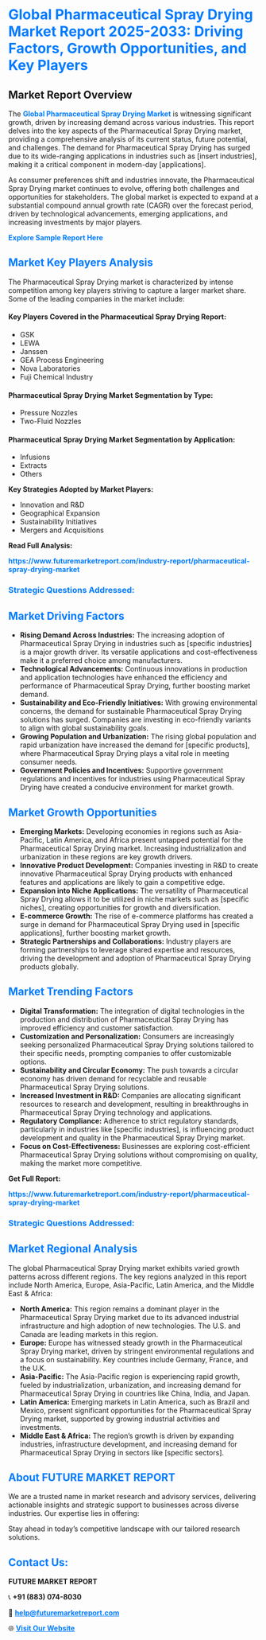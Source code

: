 <h1 style="color: #007BFF;">Global Pharmaceutical Spray Drying Market Report 2025-2033: Driving Factors, Growth Opportunities, and Key Players</h1>

<section id="overview">
<h2>Market Report Overview</h2>
<p>The <a href="https://www.futuremarketreport.com/industry-report/pharmaceutical-spray-drying-market" style="color: #007BFF; text-decoration: none;"><strong>Global Pharmaceutical Spray Drying Market</strong></a> is witnessing significant growth, driven by increasing demand across various industries. This report delves into the key aspects of the Pharmaceutical Spray Drying market, providing a comprehensive analysis of its current status, future potential, and challenges. The demand for Pharmaceutical Spray Drying has surged due to its wide-ranging applications in industries such as [insert industries], making it a critical component in modern-day [applications].</p>
<p>As consumer preferences shift and industries innovate, the Pharmaceutical Spray Drying market continues to evolve, offering both challenges and opportunities for stakeholders. The global market is expected to expand at a substantial compound annual growth rate (CAGR) over the forecast period, driven by technological advancements, emerging applications, and increasing investments by major players.</p>
</section>

<section id="overview">
<p><a href="https://www.futuremarketreport.com/request-sample/reportId=77216" style="color: #007BFF; text-decoration: none;"><strong>Explore Sample Report Here</strong></a></p>
</section>

<section id="key-players">
<h2 style="color: #007BFF;">Market Key Players Analysis</h2>
<p>The Pharmaceutical Spray Drying market is characterized by intense competition among key players striving to capture a larger market share. Some of the leading companies in the market include:</p>
<h4>Key Players Covered in the Pharmaceutical Spray Drying Report:</h4>
<ul><li>GSK</li><li>LEWA</li><li>Janssen</li><li>GEA Process Engineering</li><li>Nova Laboratories</li><li>Fuji Chemical Industry</li></ul>
<h4>Pharmaceutical Spray Drying Market Segmentation by Type:</h4>
<ul><li>Pressure Nozzles</li><li>Two-Fluid Nozzles</li></ul>

<h4>Pharmaceutical Spray Drying Market Segmentation by Application:</h4>
<ul><li>Infusions</li><li>Extracts</li><li>Others</li></ul>
<p><strong>Key Strategies Adopted by Market Players:</strong></p>
<ul>
<li>Innovation and R&D</li>
<li>Geographical Expansion</li>
<li>Sustainability Initiatives</li>
<li>Mergers and Acquisitions</li>
</ul>
</section>

<section>
<p><strong>Read Full Analysis: </strong></p><a href="https://www.futuremarketreport.com/industry-report/pharmaceutical-spray-drying-market" style="color: #007BFF; text-decoration: none;"><strong>https://www.futuremarketreport.com/industry-report/pharmaceutical-spray-drying-market</strong></a>
<h3 style="color: #007BFF;">Strategic Questions Addressed:</h3>
</section>

<section id="driving-factors">
<h2 style="color: #007BFF;">Market Driving Factors</h2>
<ul>
<li><strong>Rising Demand Across Industries:</strong> The increasing adoption of Pharmaceutical Spray Drying in industries such as [specific industries] is a major growth driver. Its versatile applications and cost-effectiveness make it a preferred choice among manufacturers.</li>
<li><strong>Technological Advancements:</strong> Continuous innovations in production and application technologies have enhanced the efficiency and performance of Pharmaceutical Spray Drying, further boosting market demand.</li>
<li><strong>Sustainability and Eco-Friendly Initiatives:</strong> With growing environmental concerns, the demand for sustainable Pharmaceutical Spray Drying solutions has surged. Companies are investing in eco-friendly variants to align with global sustainability goals.</li>
<li><strong>Growing Population and Urbanization:</strong> The rising global population and rapid urbanization have increased the demand for [specific products], where Pharmaceutical Spray Drying plays a vital role in meeting consumer needs.</li>
<li><strong>Government Policies and Incentives:</strong> Supportive government regulations and incentives for industries using Pharmaceutical Spray Drying have created a conducive environment for market growth.</li>
</ul>
</section>

<section id="growth-opportunities">
<h2 style="color: #007BFF;">Market Growth Opportunities</h2>
<ul>
<li><strong>Emerging Markets:</strong> Developing economies in regions such as Asia-Pacific, Latin America, and Africa present untapped potential for the Pharmaceutical Spray Drying market. Increasing industrialization and urbanization in these regions are key growth drivers.</li>
<li><strong>Innovative Product Development:</strong> Companies investing in R&D to create innovative Pharmaceutical Spray Drying products with enhanced features and applications are likely to gain a competitive edge.</li>
<li><strong>Expansion into Niche Applications:</strong> The versatility of Pharmaceutical Spray Drying allows it to be utilized in niche markets such as [specific niches], creating opportunities for growth and diversification.</li>
<li><strong>E-commerce Growth:</strong> The rise of e-commerce platforms has created a surge in demand for Pharmaceutical Spray Drying used in [specific applications], further boosting market growth.</li>
<li><strong>Strategic Partnerships and Collaborations:</strong> Industry players are forming partnerships to leverage shared expertise and resources, driving the development and adoption of Pharmaceutical Spray Drying products globally.</li>
</ul>
</section>

<section id="trending-factors">
<h2 style="color: #007BFF;">Market Trending Factors</h2>
<ul>
<li><strong>Digital Transformation:</strong> The integration of digital technologies in the production and distribution of Pharmaceutical Spray Drying has improved efficiency and customer satisfaction.</li>
<li><strong>Customization and Personalization:</strong> Consumers are increasingly seeking personalized Pharmaceutical Spray Drying solutions tailored to their specific needs, prompting companies to offer customizable options.</li>
<li><strong>Sustainability and Circular Economy:</strong> The push towards a circular economy has driven demand for recyclable and reusable Pharmaceutical Spray Drying solutions.</li>
<li><strong>Increased Investment in R&D:</strong> Companies are allocating significant resources to research and development, resulting in breakthroughs in Pharmaceutical Spray Drying technology and applications.</li>
<li><strong>Regulatory Compliance:</strong> Adherence to strict regulatory standards, particularly in industries like [specific industries], is influencing product development and quality in the Pharmaceutical Spray Drying market.</li>
<li><strong>Focus on Cost-Effectiveness:</strong> Businesses are exploring cost-efficient Pharmaceutical Spray Drying solutions without compromising on quality, making the market more competitive.</li>
</ul>
</section>

<section>
<p><strong>Get Full Report: </strong></p><a href="https://www.futuremarketreport.com/industry-report/pharmaceutical-spray-drying-market" style="color: #007BFF; text-decoration: none;"><strong>https://www.futuremarketreport.com/industry-report/pharmaceutical-spray-drying-market</strong></a>
<h3 style="color: #007BFF;">Strategic Questions Addressed:</h3>
</section>


<section id="regional-analysis">
<h2 style="color: #007BFF;">Market Regional Analysis</h2>
<p>The global Pharmaceutical Spray Drying market exhibits varied growth patterns across different regions. The key regions analyzed in this report include North America, Europe, Asia-Pacific, Latin America, and the Middle East & Africa:</p>
<ul>
<li><strong>North America:</strong> This region remains a dominant player in the Pharmaceutical Spray Drying market due to its advanced industrial infrastructure and high adoption of new technologies. The U.S. and Canada are leading markets in this region.</li>
<li><strong>Europe:</strong> Europe has witnessed steady growth in the Pharmaceutical Spray Drying market, driven by stringent environmental regulations and a focus on sustainability. Key countries include Germany, France, and the U.K.</li>
<li><strong>Asia-Pacific:</strong> The Asia-Pacific region is experiencing rapid growth, fueled by industrialization, urbanization, and increasing demand for Pharmaceutical Spray Drying in countries like China, India, and Japan.</li>
<li><strong>Latin America:</strong> Emerging markets in Latin America, such as Brazil and Mexico, present significant opportunities for the Pharmaceutical Spray Drying market, supported by growing industrial activities and investments.</li>
<li><strong>Middle East & Africa:</strong> The region’s growth is driven by expanding industries, infrastructure development, and increasing demand for Pharmaceutical Spray Drying in sectors like [specific sectors].</li>
</ul>
</section>

<footer>
<h2 style="color: #007BFF;">About FUTURE MARKET REPORT</h2>
<p>We are a trusted name in market research and advisory services, delivering actionable insights and strategic support to businesses across diverse industries. Our expertise lies in offering:</p>

<p>Stay ahead in today’s competitive landscape with our tailored research solutions.</p>

<h2 style="color: #007BFF;">Contact Us:</h2>
<p><strong>FUTURE MARKET REPORT</strong></p>
<p>📞 <strong>+91 (883) 074-8030</strong></p>
<p>📧 <strong><a href="mailto:help@futuremarketreport.com" style="color: #007BFF;">help@futuremarketreport.com</a></strong></p>
<p>🌐 <strong><a href="https://www.futuremarketreport.com/" style="color: #007BFF;">Visit Our Website</a></strong></p>
</footer>